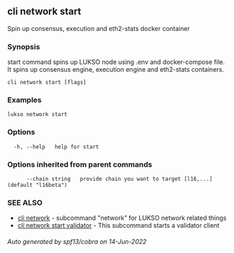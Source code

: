 ## cli network start

Spin up consensus, execution and eth2-stats docker container

### Synopsis

start command spins up LUKSO node using .env and docker-compose file. It spins up
consensus engine, execution engine and eth2-stats containers.

```
cli network start [flags]
```

### Examples

```
lukso network start
```

### Options

```
  -h, --help   help for start
```

### Options inherited from parent commands

```
      --chain string   provide chain you want to target [l16,...] (default "l16beta")
```

### SEE ALSO

* [cli network](cli_network.md)	 - subcommand "network" for LUKSO network related things
* [cli network start validator](cli_network_start_validator.md)	 - This subcommand starts a validator client

###### Auto generated by spf13/cobra on 14-Jun-2022
